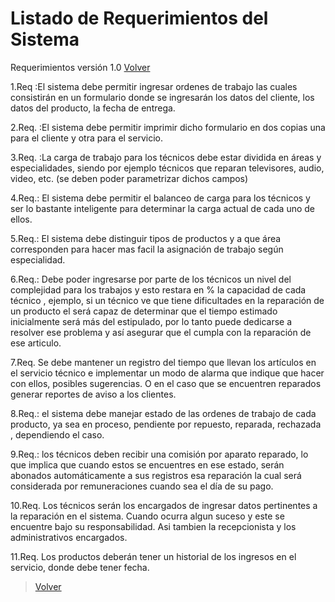 # Listado de Requerimientos del Sistema #

Requerimientos versión 1.0                                            [Volver ](Proyecto.md)

1.Req :El sistema debe permitir ingresar ordenes de trabajo las cuales consistirán en un formulario donde se ingresarán los datos del cliente, los datos del producto, la fecha de entrega.

2.Req. :El sistema debe permitir imprimir dicho formulario en dos copias una para el cliente y otra para el servicio.

3.Req. :La carga de trabajo para los técnicos debe estar dividida en áreas y especialidades, siendo por ejemplo técnicos que reparan televisores, audio, video, etc. (se deben poder parametrizar dichos campos)

4.Req.: El sistema debe permitir el balanceo de carga para los técnicos y ser lo bastante inteligente para determinar la carga actual de cada uno de ellos.

5.Req.: El sistema debe distinguir tipos de productos y a que área corresponden para hacer mas facil la asignación de trabajo según especialidad.

6.Req.: Debe poder ingresarse por parte de los técnicos un nivel del complejidad para los trabajos y esto restara en % la capacidad de cada técnico , ejemplo, si un técnico ve que tiene dificultades en la reparación de un producto el será capaz de determinar que el tiempo estimado inicialmente será más del estipulado, por lo tanto puede dedicarse a resolver ese problema y así asegurar que el cumpla con la reparación de ese articulo.

7.Req. Se debe mantener un registro del tiempo que llevan los artículos en el servicio técnico e implementar un modo de alarma que indique que hacer con ellos, posibles sugerencias. O en el caso que se encuentren reparados generar reportes de aviso a los clientes.

8.Req.: el sistema debe manejar estado de las ordenes de trabajo de cada producto, ya sea en proceso, pendiente por repuesto, reparada, rechazada , dependiendo el caso.

9.Req.: los técnicos deben recibir una comisión por aparato reparado, lo que implica que cuando estos se encuentres en ese estado, serán abonados automáticamente a sus registros esa reparación la cual será considerada por remuneraciones cuando sea el día de su pago.

10.Req. Los técnicos serán los encargados de ingresar datos pertinentes a la reparación en el sistema. Cuando ocurra algun suceso y este se encuentre bajo su responsabilidad.
Asi tambien la recepcionista y los administrativos encargados.

11.Req. Los productos deberán tener un historial de los ingresos en el servicio, donde debe tener fecha.

> [Volver ](Proyecto.md)